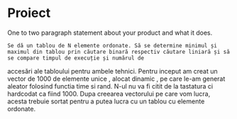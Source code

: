 # Proiect 

One to two paragraph statement about your product and what it does.


    Se dă un tablou de N elemente ordonate. Să se determine minimul și maximul din tablou prin căutare binară respectiv căutare liniară și să se compare timpul de execuție și numărul de
accesări ale tabloului pentru ambele tehnici.
    Pentru inceput am creat un vector de 1000 de elemente unice , alocat dinamic , pe care le-am generat 
aleator folosind functia time si rand. N-ul nu va fi citit de la tastatura ci hardcodat ca fiind 1000.
    Dupa creearea vectorului pe care vom lucra, acesta trebuie sortat pentru a putea lucra cu un tablou
cu elemente ordonate.


      
